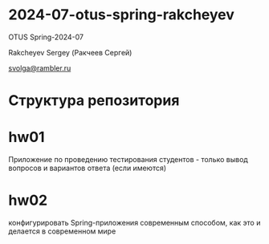 # 2024-07-otus-spring-rakcheyev


OTUS Spring-2024-07

Rakcheyev Sergey (Ракчеев Сергей)

svolga@rambler.ru


# Структура репозитория
# hw01
Приложение по проведению тестирования студентов - только вывод вопросов и вариантов ответа (если имеются)

# hw02
конфигурировать Spring-приложения современным способом, как это и делается в современном мире


